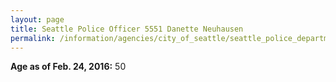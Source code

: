 ```yaml
---
layout: page
title: Seattle Police Officer 5551 Danette Neuhausen
permalink: /information/agencies/city_of_seattle/seattle_police_department/copbook/5551/
---
```


**Age as of Feb. 24, 2016:** 50
